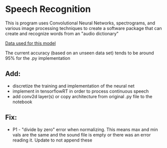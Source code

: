 # Speech Recognition

This is program uses Convolutional Neural Networks, spectrograms, and various image processing techniques to create a software package that can create and recognize words from an "audio dictionary"

[Data used for this model](https://www.kaggle.com/c/tensorflow-speech-recognition-challenge/data)

The current accuracy (based on an unseen data set) tends to be around 95% for the .py implementation

## Add:
* discretize the training and implementation of the neural net
* implement in tensorflowRT in order to process continuous speech
* add conv2d layer(s) or copy architecture from original .py file to the notebook

## Fix:
* P1 - "divide by zero" error when normalizing. This means max and min vals are the same and the sound file is empty or there was an error reading it. Update to not append these
